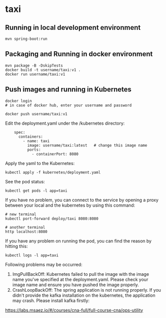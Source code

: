 # taxi

## Running in local development environment

```
mvn spring-boot:run
```

## Packaging and Running in docker environment

```
mvn package -B -DskipTests
docker build -t username/taxi:v1 .
docker run username/taxi:v1
```

## Push images and running in Kubernetes

```
docker login 
# in case of docker hub, enter your username and password

docker push username/taxi:v1
```

Edit the deployment.yaml under the /kubernetes directory:
```
    spec:
      containers:
        - name: taxi
          image: username/taxi:latest   # change this image name
          ports:
            - containerPort: 8080

```

Apply the yaml to the Kubernetes:
```
kubectl apply -f kubernetes/deployment.yaml
```

See the pod status:
```
kubectl get pods -l app=taxi
```

If you have no problem, you can connect to the service by opening a proxy between your local and the kubernetes by using this command:
```
# new terminal
kubectl port-forward deploy/taxi 8080:8080

# another terminal
http localhost:8080
```

If you have any problem on running the pod, you can find the reason by hitting this:
```
kubectl logs -l app=taxi
```

Following problems may be occurred:

1. ImgPullBackOff:  Kubernetes failed to pull the image with the image name you've specified at the deployment.yaml. Please check your image name and ensure you have pushed the image properly.
1. CrashLoopBackOff: The spring application is not running properly. If you didn't provide the kafka installation on the kubernetes, the application may crash. Please install kafka firstly:

https://labs.msaez.io/#/courses/cna-full/full-course-cna/ops-utility

